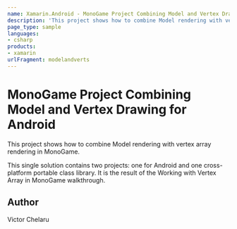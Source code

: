 ```yaml
---
name: Xamarin.Android - MonoGame Project Combining Model and Vertex Drawing for Android
description: 'This project shows how to combine Model rendering with vertex array rendering in MonoGame. This single solution contains two projects: one for...'
page_type: sample
languages:
- csharp
products:
- xamarin
urlFragment: modelandverts
---
```

# MonoGame Project Combining Model and Vertex Drawing for Android

This project shows how to combine Model rendering with vertex array rendering in MonoGame.

This single solution contains two projects:  one for Android and one cross-platform portable class library. It is the result of the Working with Vertex Array in MonoGame walkthrough.

## Author

Victor Chelaru